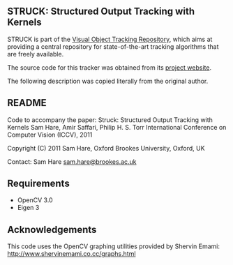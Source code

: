 STRUCK: Structured Output Tracking with Kernels
-----------------------------------------------

STRUCK is part of the [Visual Object Tracking Repository](https://github.com/gnebehay/VOTR), which aims at providing a central repository for state-of-the-art tracking algorithms that are freely available.

The source code for this tracker was obtained from its [project website](http://www.samhare.net/research/struck/code).

The following description was copied literally from the original author.

README
------

Code to accompany the paper:
    Struck: Structured Output Tracking with Kernels
    Sam Hare, Amir Saffari, Philip H. S. Torr
    International Conference on Computer Vision (ICCV), 2011

Copyright (C) 2011 Sam Hare, Oxford Brookes University, Oxford, UK

Contact: Sam Hare <sam.hare@brookes.ac.uk>

Requirements
------------
- OpenCV 3.0
- Eigen 3

Acknowledgements
----------------
This code uses the OpenCV graphing utilities provided by Shervin Emami: http://www.shervinemami.co.cc/graphs.html
